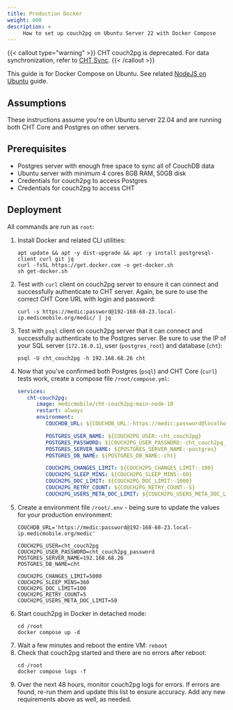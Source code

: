 ```yaml
---
title: Production Docker
weight: 400
description: >
     How to set up couch2pg on Ubuntu Server 22 with Docker Compose
---
```


{{< callout type="warning" >}}
  CHT couch2pg is deprecated. For data synchronization, refer to [CHT Sync](/hosting/analytics").
{{< /callout >}}

This guide is for Docker Compose on Ubuntu.  See related [NodeJS on Ubuntu](/hosting/couch2pg/exmple-nodejs-deploy)  guide.

## Assumptions


These instructions assume you're on Ubuntu server 22.04 and are running both CHT Core and Postgres on other servers.

## Prerequisites 

* Postgres server with enough free space to sync all of CouchDB data
* Ubuntu server with minimum 4 cores 8GB RAM, 50GB disk
* Credentials for couch2pg to access Postgres
* Credentials for couch2pg to access CHT  

## Deployment 

All commands are run as `root`:

1. Install Docker and related CLI utilities:
   ```shell
   apt update && apt -y dist-upgrade && apt -y install postgresql-client curl git jq
   curl -fsSL https://get.docker.com -o get-docker.sh
   sh get-docker.sh
   ```
2. Test with `curl` client on couch2pg server to ensure it can connect and successfully authenticate to CHT server. Again, be sure to use the correct CHT Core URL with login and password:
   ```shell
   curl -s https://medic:password@192-168-68-23.local-ip.medicmobile.org/medic/ | jq      
   ```
3. Test with `psql` client on couch2pg server that it can connect and successfully authenticate to the Postgres server. Be sure to use the IP of your SQL server (`172.18.0.1`), user (`postgres_root`) and database (`cht`):
   ```shell
   psql -U cht_couch2pg -h 192.168.68.26 cht
   ```
4. Now that you've confirmed both Postgres (`psql`) and CHT Core (`curl`) tests work, create a compose file `/root/compose.yml`:
   ```yaml
   services:
      cht-couch2pg:
         image: medicmobile/cht-couch2pg:main-node-10
         restart: always
         environment:
            COUCHDB_URL: ${COUCHDB_URL:-https://medic:password@localhost:5988/medic}
   
            POSTGRES_USER_NAME: ${COUCH2PG_USER:-cht_couch2pg}
            POSTGRES_PASSWORD: ${COUCH2PG_USER_PASSWORD:-cht_couch2pg_password}
            POSTGRES_SERVER_NAME: ${POSTGRES_SERVER_NAME:-postgres}
            POSTGRES_DB_NAME: ${POSTGRES_DB_NAME:-cht}
   
            COUCH2PG_CHANGES_LIMIT: ${COUCH2PG_CHANGES_LIMIT:-100}
            COUCH2PG_SLEEP_MINS: ${COUCH2PG_SLEEP_MINS:-60}
            COUCH2PG_DOC_LIMIT: ${COUCH2PG_DOC_LIMIT:-1000}
            COUCH2PG_RETRY_COUNT: ${COUCH2PG_RETRY_COUNT:-5}
            COUCH2PG_USERS_META_DOC_LIMIT: ${COUCH2PG_USERS_META_DOC_LIMIT}
    ```
5. Create a environment file `/root/.env` - being sure to update the values for your production environment:
   ```shell
   COUCHDB_URL='https://medic:password@192-168-68-23.local-ip.medicmobile.org/medic'
   
   COUCH2PG_USER=cht_couch2pg
   COUCH2PG_USER_PASSWORD=cht_couch2pg_password
   POSTGRES_SERVER_NAME=192.168.68.26
   POSTGRES_DB_NAME=cht
   
   COUCH2PG_CHANGES_LIMIT=5000
   COUCH2PG_SLEEP_MINS=360
   COUCH2PG_DOC_LIMIT=100
   COUCH2PG_RETRY_COUNT=5
   COUCH2PG_USERS_META_DOC_LIMIT=50
    ```
6. Start couch2pg in Docker in detached mode:
   ```shell
   cd /root
   docker compose up -d
   ```
7. Wait a few minutes and reboot the entire VM: `reboot`
8. Check that couch2pg started and there are no errors after reboot: 
   ```
   cd /root
   docker compose logs -f
   ```
9. Over the next 48 hours, monitor couch2pg logs for errors. If errors are found, re-run them and update this list to ensure accuracy. Add any new requirements above as well, as needed. 
